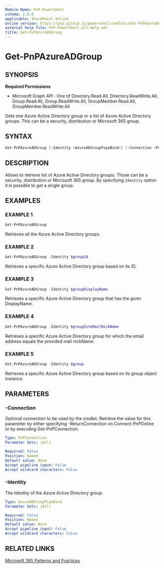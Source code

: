 ```yaml
---
Module Name: PnP.PowerShell
schema: 2.0.0
applicable: SharePoint Online
online version: https://pnp.github.io/powershell/cmdlets/Get-PnPAzureADGroup.html
external help file: PnP.PowerShell.dll-Help.xml
title: Get-PnPAzureADGroup
---
```

  
# Get-PnPAzureADGroup

## SYNOPSIS

**Required Permissions**

  * Microsoft Graph API : One of Directory.Read.All, Directory.ReadWrite.All, Group.Read.All, Group.ReadWrite.All, GroupMember.Read.All, GroupMember.ReadWrite.All

Gets one Azure Active Directory group or a list of Azure Active Directory groups. This can be a security, distribution or Microsoft 365 group.

## SYNTAX

```powershell
Get-PnPAzureADGroup [-Identity <AzureADGroupPipeBind>] [-Connection <PnPConnection>]
```

## DESCRIPTION

Allows to retrieve list of Azure Active Directory groups. Those can be a security, distribution or Microsoft 365 group. By specifying `Identity` option it is possible to get a single group.

## EXAMPLES

### EXAMPLE 1
```powershell
Get-PnPAzureADGroup
```

Retrieves all the Azure Active Directory groups.

### EXAMPLE 2
```powershell
Get-PnPAzureADGroup -Identity $groupId
```

Retrieves a specific Azure Active Directory group based on its ID.

### EXAMPLE 3
```powershell
Get-PnPAzureADGroup -Identity $groupDisplayName
```

Retrieves a specific Azure Active Directory group that has the given DisplayName.

### EXAMPLE 4
```powershell
Get-PnPAzureADGroup -Identity $groupSiteMailNickName
```

Retrieves a specific Azure Active Directory group for which the email address equals the provided mail nickName.

### EXAMPLE 5
```powershell
Get-PnPAzureADGroup -Identity $group
```

Retrieves a specific Azure Active Directory group based on its group object instance.

## PARAMETERS

### -Connection
Optional connection to be used by the cmdlet. Retrieve the value for this parameter by either specifying -ReturnConnection on Connect-PnPOnline or by executing Get-PnPConnection.

```yaml
Type: PnPConnection
Parameter Sets: (All)

Required: False
Position: Named
Default value: None
Accept pipeline input: False
Accept wildcard characters: False
```

### -Identity
The Identity of the Azure Active Directory group.

```yaml
Type: AzureADGroupPipeBind
Parameter Sets: (All)

Required: False
Position: Named
Default value: None
Accept pipeline input: False
Accept wildcard characters: False
```

## RELATED LINKS

[Microsoft 365 Patterns and Practices](https://aka.ms/m365pnp)

